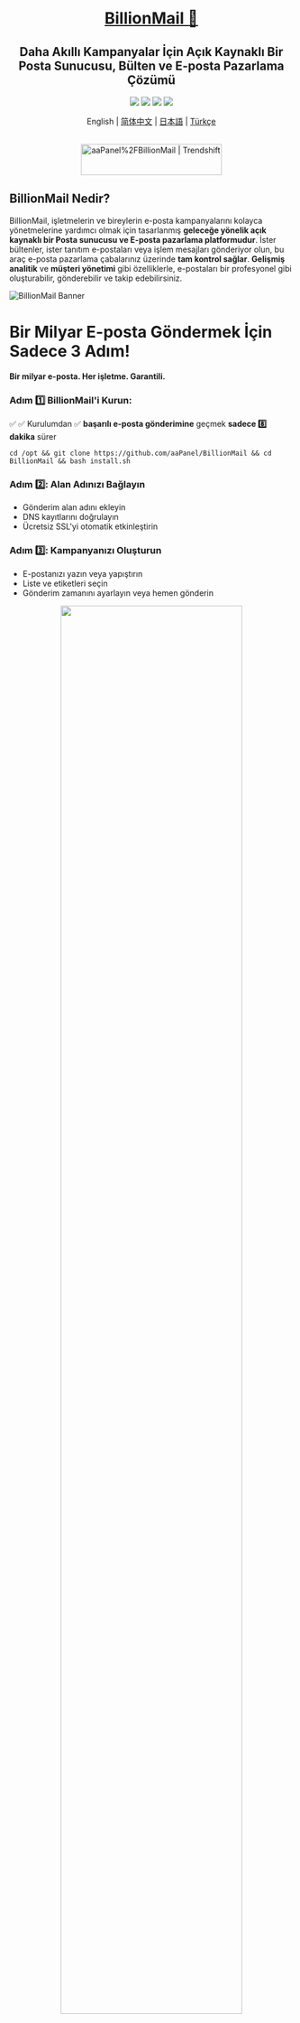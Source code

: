 <div align="center">
  <a name="readme-top"></a>
  <h1><a href="https://www.billionmail.com/" target="_blank">BillionMail 📧</a></h1>


## Daha Akıllı Kampanyalar İçin Açık Kaynaklı Bir Posta Sunucusu, Bülten ve E-posta Pazarlama Çözümü

[![][license-shield]][license-link] [![][docs-shield]][docs-link] [![][github-release-shield]][github-release-link] [![][github-stars-shield]][github-stars-link]

English | [简体中文](README-zh_CN.md) | [日本語](README-ja.md) | [Türkçe](README-ja.md)
</div>
<br/>

<div align="center">
<a href="https://trendshift.io/repositories/13842" target="_blank"><img src="https://trendshift.io/api/badge/repositories/13842" alt="aaPanel%2FBillionMail | Trendshift" style="width: 250px; height: 55px;" width="250" height="55"/></a>
</div>

## BillionMail Nedir?

BillionMail, işletmelerin ve bireylerin e-posta kampanyalarını kolayca yönetmelerine yardımcı olmak için tasarlanmış **geleceğe yönelik açık kaynaklı bir Posta sunucusu ve E-posta pazarlama platformudur**. İster bültenler, ister tanıtım e-postaları veya işlem mesajları gönderiyor olun, bu araç e-posta pazarlama çabalarınız üzerinde **tam kontrol sağlar**. **Gelişmiş analitik** ve **müşteri yönetimi** gibi özelliklerle, e-postaları bir profesyonel gibi oluşturabilir, gönderebilir ve takip edebilirsiniz.

![BillionMail Banner](https://www.billionmail.com/home.png?v1)

# Bir Milyar E-posta Göndermek İçin Sadece 3 Adım!
**Bir milyar e-posta. Her işletme. Garantili.**

### Adım 1️⃣ BillionMail'i Kurun: 
✅ ✅ Kurulumdan ✅ **başarılı e-posta gönderimine** geçmek **sadece 8️⃣ dakika** sürer
```shell
cd /opt && git clone https://github.com/aaPanel/BillionMail && cd BillionMail && bash install.sh
```


### Adım 2️⃣: Alan Adınızı Bağlayın

- Gönderim alan adını ekleyin
- DNS kayıtlarını doğrulayın
- Ücretsiz SSL'yi otomatik etkinleştirin


### Adım 3️⃣: Kampanyanızı Oluşturun

- E-postanızı yazın veya yapıştırın
- Liste ve etiketleri seçin
- Gönderim zamanını ayarlayın veya hemen gönderin


<div align="center">
  <a href="https://www.youtube.com/embed/UHgxZa_9jGs?si=0-f1B5hDtcWImvQv" target="_blank">
    <img src="https://img.youtube.com/vi/UHgxZa_9jGs/maxresdefault.jpg" alt="" width="80%">
    <br />
    <img src="https://www.iconfinder.com/icons/317714/download/png/16" alt="YouTube" width="16"/>
    <b>Youtube'da İzle</b>
  </a>
</div>


## Diğer Kurulum Yöntemleri

### aaPanel'de Tek Tıkla Kurulum
👉 https://www.aapanel.com/new/download.html (✅aaPanel'e giriş yapın --> 🐳Docker --> 1️⃣Tek Tıkla Kurulum)




**Docker**
```shell
cd /opt && git clone https://github.com/aaPanel/BillionMail && cd BillionMail && cp env_init .env && docker compose up -d || docker-compose up -d
```

## Yönetim Scripti
- Yönetim yardımı

  `bm help`

- Varsayılan oturum açma bilgilerini görüntüleme

  `bm default`

- Alan adı DNS kaydını gösterme

  `bm show-record`

- BillionMail'i güncelleme

  `bm update`

## Canlı Demo
BillionMail Demo: [https://demo.billionmail.com/billionmail](https://demo.billionmail.com/billionmail)

Kullanıcı Adı: `billionmail` 

Şifre: `billionmail` 


## WebMail

BillionMail, **RoundCube**'u entegre etmiştir, WebMail'e `/roundcube/` üzerinden erişebilirsiniz. .

## Neden BillionMail?

Çoğu e-posta pazarlama platformu ya **pahalı**, ya **kapalı kaynaklı** ya da **temel özelliklerden yoksundur**. BillionMail farklı olmayı hedefliyor::

✅ **Tamamen Açık Kaynaklı** – Gizli maliyetler yok, tedarikçi bağımlılığı yok.
📊 **Gelişmiş Analitik** – E-posta teslimatını, açılma oranlarını, tıklanma oranlarını ve daha fazlasını takip edin.
📧 **Sınırsız Gönderim** – Gönderebileceğiniz e-posta sayısında kısıtlama yok.
🎨 **Özelleştirilebilir** Şablonlar – Yeniden kullanım için özel profesyonel pazarlama şablonları.
🔒 **Gizlilik Öncelikli** – Verileriniz sizde kalır, üçüncü taraf takibi yok.
🚀 **Kendi Sunucunuzda Barındırma** – Tam kontrol için kendi sunucunuzda çalıştırın.

## Nasıl Yardımcı Olabilirsiniz 🌟

BillionMail **topluluk odaklı bir projedir** ve başlamak için desteğinize ihtiyacımız var! İşte nasıl yardımcı olabileceğiniz:

1. **Bu Depoyu Yıldızlayın**: Bu depoyu yıldızlayarak ilginizi gösterin.
2. **Haberi Yayın:** BillionMail'i ağınızla (geliştiriciler, pazarlamacılar ve açık kaynak meraklıları) paylaşın.
3. **Geri Bildirim Paylaşın:** Bir sorun açarak veya tartışmaya katılarak BillionMail'de görmek istediğiniz özellikleri bize bildirin.
4. **Katkıda Bulunun:** Geliştirme başladığında, topluluktan gelen katkıları memnuniyetle karşılayacağız. Güncellemeler için takipte kalın!

---

📧 **BillionMail – Açık Kaynaklı E-posta Pazarlamasının Geleceği.**

## Sorunlar

Herhangi bir sorunla karşılaşırsanız veya özellik talepleriniz olursa, lütfen [bir sorun açın](https://github.com/aaPanel/BillionMail/issues). Şunları eklediğinizden emin olun:

- Sorunun veya talebin açık bir açıklaması.
- Sorunu yeniden oluşturma adımları (varsa).
- Ekran görüntüleri veya hata günlükleri (varsa).

## Şimdi Kurun:
✅Kurulumdan **başarılı e-posta gönderimine** geçmek **sadece 8 dakika** sürer
```shell
cd /opt && git clone https://github.com/aaPanel/BillionMail && cd BillionMail && bash install.sh
```


**Docker ile Kurulum**: (Lütfen Docker ve docker-compose-plugin'i manuel olarak kurun ve .env dosyasını değiştirin)
```shell
cd /opt && git clone https://github.com/aaPanel/BillionMail && cd BillionMail && cp env_init .env && docker compose up -d || docker-compose up -d
```

## Yıldız Geçmişi

[![Star History Chart](https://api.star-history.com/svg?repos=aapanel/billionmail&type=Date)](https://www.star-history.com/#aapanel/billionmail&Date)

## Lisans

BillionMail, **AGPLv3 Lisansı** altında lisanslanmıştır. Bu, şunları yapabileceğiniz anlamına gelir

✅ Yazılımı ücretsiz kullanma.
✅ Kodu değiştirme ve dağıtma.
✅ Özel olarak kısıtlama olmaksızın kullanma.

Daha fazla ayrıntı için [LICENSE](LICENSE) dosyasına bakın.

---

<!-- BillionMail official link -->
[docs-link]: https://www.billionmail.com/

<!-- BillionMail Other link-->
[license-link]: https://www.gnu.org/licenses/agpl-3.0.html
[github-release-link]: https://github.com/aaPanel/BillionMail/releases/latest
[github-stars-link]: https://github.com/aaPanel/BillionMail
[github-issues-link]: https://github.com/aaPanel/BillionMail/issues

<!-- Shield link-->
[docs-shield]: https://img.shields.io/badge/documentation-148F76
[github-release-shield]: https://img.shields.io/github/v/release/aaPanel/BillionMail
[github-stars-shield]: https://img.shields.io/github/stars/aaPanel/BillionMail?color=%231890FF&style=flat-square   
[license-shield]: https://img.shields.io/github/license/aaPanel/BillionMail
